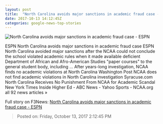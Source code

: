 ```yaml
---
layout: post
title:  "North Carolina avoids major sanctions in academic fraud case - ESPN"
date: 2017-10-13 14:12:45Z
categories: google-news-top-stories
---
```


![North Carolina avoids major sanctions in academic fraud case - ESPN](http://a3.espncdn.com/combiner/i?img=%2Fphoto%2F2016%2F0425%2Fr77433_1296x729_16%2D9.jpg)

ESPN North Carolina avoids major sanctions in academic fraud case ESPN North Carolina avoided major sanctions after the NCAA could not conclude the school violated academic rules when it made available deficient Department of African and Afro-American Studies "paper courses" to the general student body, including ... After years-long investigation, NCAA finds no academic violations at North Carolina Washington Post NCAA does not find academic violations in North Carolina investigation Syracuse.com North Carolina Receives No Punishment From NCAA for Academic Scandal New York Times Inside Higher Ed - ABC News - Yahoo Sports - NCAA.org all 92 news articles »


Full story on F3News: [North Carolina avoids major sanctions in academic fraud case - ESPN](http://www.f3nws.com/n/vKUHWD)

> Posted on: Friday, October 13, 2017 2:12:45 PM
